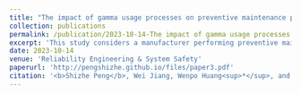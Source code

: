 ```yaml
---
title: "The impact of gamma usage processes on preventive maintenance policies under two-dimensional warranty"
collection: publications
permalink: /publication/2023-10-14-The impact of gamma usage processes on preventive maintenance policies under two-dimensional warranty-number-4
excerpt: 'This study considers a manufacturer performing preventive maintenance (PM) on a product according to a one- or two-dimensional (2-D) policy. The one-dimensional PM policy is based on either time or usage, while in the two-dimensional case, PM is scheduled based on both scales. The product carries a 2-D warranty that offers protection for a certain amount of time and usage. Its cumulative usage is continuously monitored by the manufacturer and is assumed to follow a gamma process. In this context, we first propose a doubly stochastic Poisson process model for product failures where the stochastic intensity is influenced by the gamma usage process in an additive manner. We then explicitly derive the expected total costs of the two one-dimensional PM policies using the concepts of first hitting times and gamma bridges. For the 2-D PM policy, we express the associated cost in terms of the value function of a dynamic programming model. In the numerical experiments, we show how the variability of the usage process affects the costs of the three PM policies and find that the optimal 2-D policy degenerates into a one-dimensional policy.'
date: 2023-10-14
venue: 'Reliability Engineering & System Safety'
paperurl: 'http://pengshizhe.github.io/files/paper3.pdf'
citation: '<b>Shizhe Peng</b>, Wei Jiang, Wenpo Huang<sup>*</sup>, and Qinglin Luo. (2023). <i>Reliability Engineering & System Safety</i>, accept.'
---
```

